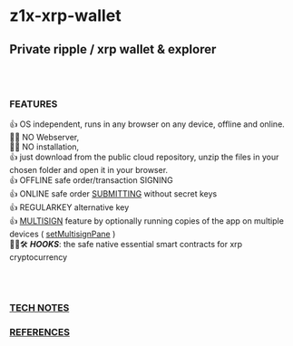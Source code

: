# z1x-xrp-wallet
## Private ripple / xrp wallet & explorer<br/>

<br/><br/>
### FEATURES

 👍 OS independent, runs in any browser on any device, offline and online.<br/>
 🚫❌ NO Webserver, <br/>
 🚫❌ NO installation, <br/>
 👍 just download from the public cloud repository, unzip the files in your chosen folder and open it in your browser.<br/>
 👍 OFFLINE safe order/transaction SIGNING<br/>
 👍 ONLINE safe order [SUBMITTING](https://github.com/f1f47a23/z1x-xrp-wallet/blob/main/docs/screenshot-Payment.jpg) without secret keys<br/>
 👍 REGULARKEY alternative key<br/>
 👍 [MULTISIGN](https://github.com/f1f47a23/z1x-xrp-wallet/blob/main/docs/z1x-wallet-multisig.jpg) feature by optionally running copies of the app on multiple devices ( [setMultisignPane](https://github.com/f1f47a23/z1x-xrp-wallet/blob/main/docs/screenshot-SetMultisign.jpg) )<br/>
 🚧👷🛠️ ***HOOKS***: the safe native essential smart contracts for xrp cryptocurrency<br/>

<br/><br/>
### [TECH NOTES](https://github.com/f1f47a23/z1x-xrp-wallet/blob/main/docs/technotes.md)

### [REFERENCES](https://github.com/f1f47a23/z1x-xrp-wallet/blob/main/docs/awesome-references.md)








